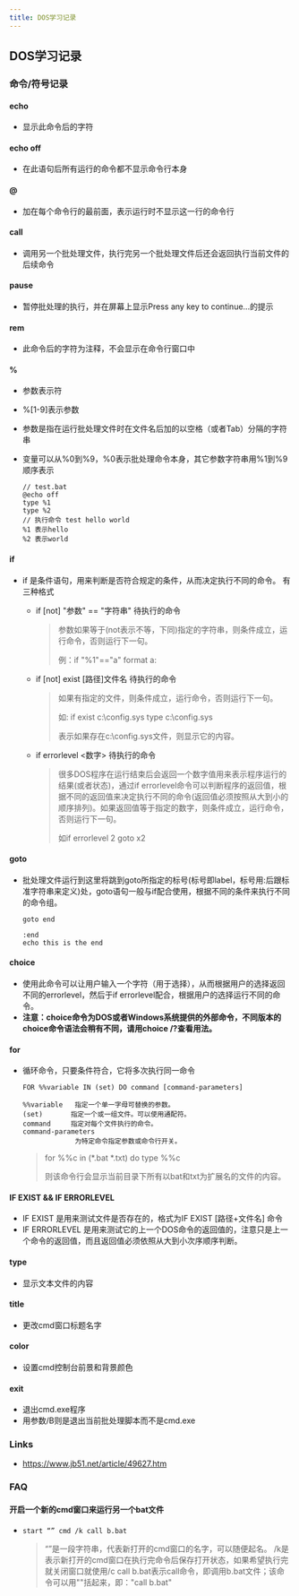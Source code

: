 ```yaml
---
title: DOS学习记录
---
```


## DOS学习记录

### 命令/符号记录

#### echo

- 显示此命令后的字符

#### echo off

- 在此语句后所有运行的命令都不显示命令行本身

#### @

- 加在每个命令行的最前面，表示运行时不显示这一行的命令行

#### call

- 调用另一个批处理文件，执行完另一个批处理文件后还会返回执行当前文件的后续命令

#### pause

- 暂停批处理的执行，并在屏幕上显示Press any key to continue...的提示

#### rem

- 此命令后的字符为注释，不会显示在命令行窗口中

#### %

- 参数表示符

- %[1-9]表示参数

- 参数是指在运行批处理文件时在文件名后加的以空格（或者Tab）分隔的字符串

- 变量可以从%0到%9，%0表示批处理命令本身，其它参数字符串用%1到%9顺序表示

  ```
  // test.bat
  @echo off
  type %1
  type %2
  // 执行命令 test hello world
  %1 表示hello
  %2 表示world
  ```

#### if

- if 是条件语句，用来判断是否符合规定的条件，从而决定执行不同的命令。 有三种格式

  - if [not] "参数" == "字符串" 待执行的命令

    > 参数如果等于(not表示不等，下同)指定的字符串，则条件成立，运行命令，否则运行下一句。
    >
    > 例：if "%1"=="a" format a:

  - if [not] exist [路径\]文件名 待执行的命令

    > 如果有指定的文件，则条件成立，运行命令，否则运行下一句。
    >
    > 如: if exist c:\config.sys type c:\config.sys
    >
    > 表示如果存在c:\config.sys文件，则显示它的内容。

  - if errorlevel <数字> 待执行的命令

    > 很多DOS程序在运行结束后会返回一个数字值用来表示程序运行的结果(或者状态)，通过if errorlevel命令可以判断程序的返回值，根据不同的返回值来决定执行不同的命令(返回值必须按照从大到小的顺序排列)。如果返回值等于指定的数字，则条件成立，运行命令，否则运行下一句。
    >
    > 如if errorlevel 2 goto x2

#### goto

- 批处理文件运行到这里将跳到goto所指定的标号(标号即label，标号用:后跟标准字符串来定义)处，goto语句一般与if配合使用，根据不同的条件来执行不同的命令组。

  ```
  goto end
   
  :end 
  echo this is the end
  ```

#### choice

- 使用此命令可以让用户输入一个字符（用于选择），从而根据用户的选择返回不同的errorlevel，然后于if errorlevel配合，根据用户的选择运行不同的命令。
- **注意：choice命令为DOS或者Windows系统提供的外部命令，不同版本的choice命令语法会稍有不同，请用choice /?查看用法。**

#### for

- 循环命令，只要条件符合，它将多次执行同一命令

  ```
  FOR %%variable IN (set) DO command [command-parameters]
  
  %%variable   指定一个单一字母可替换的参数。
  (set)       指定一个或一组文件。可以使用通配符。
  command     指定对每个文件执行的命令。
  command-parameters
               为特定命令指定参数或命令行开关。
  ```

  > for %%c in (*.bat *.txt) do type %%c
  >
  > 则该命令行会显示当前目录下所有以bat和txt为扩展名的文件的内容。

#### IF EXIST && IF ERRORLEVEL

- IF EXIST 是用来测试文件是否存在的，格式为IF EXIST [路径+文件名] 命令
- IF ERRORLEVEL 是用来测试它的上一个DOS命令的返回值的，注意只是上一个命令的返回值，而且返回值必须依照从大到小次序顺序判断。

#### type

- 显示文本文件的内容

#### title

- 更改cmd窗口标题名字

#### color

- 设置cmd控制台前景和背景颜色

#### exit

- 退出cmd.exe程序
- 用参数/B则是退出当前批处理脚本而不是cmd.exe

### Links

- https://www.jb51.net/article/49627.htm

### FAQ

#### 开启一个新的cmd窗口来运行另一个bat文件

- `start “” cmd /k call b.bat`

  > “”是一段字符串，代表新打开的cmd窗口的名字，可以随便起名。 
  > /k是表示新打开的cmd窗口在执行完命令后保存打开状态，如果希望执行完就关闭窗口就使用/c 
  > call b.bat表示call命令，即调用b.bat文件；该命令可以用""括起来，即："call b.bat"
